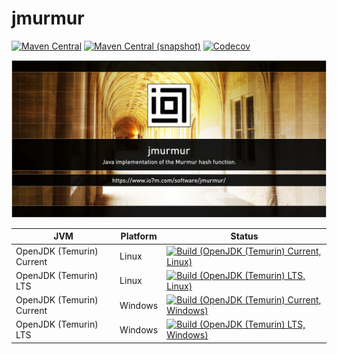 jmurmur
===

[![Maven Central](https://img.shields.io/maven-central/v/com.io7m.jmurmur/com.io7m.jmurmur.svg?style=flat-square)](http://search.maven.org/#search%7Cga%7C1%7Cg%3A%22com.io7m.jmurmur%22)
[![Maven Central (snapshot)](https://img.shields.io/nexus/s/https/s01.oss.sonatype.org/com.io7m.jmurmur/com.io7m.jmurmur.svg?style=flat-square)](https://s01.oss.sonatype.org/content/repositories/snapshots/com/io7m/jmurmur/)
[![Codecov](https://img.shields.io/codecov/c/github/io7m/jmurmur.svg?style=flat-square)](https://codecov.io/gh/io7m/jmurmur)

![jmurmur](./src/site/resources/jmurmur.jpg?raw=true)

| JVM | Platform | Status |
|-----|----------|--------|
| OpenJDK (Temurin) Current | Linux | [![Build (OpenJDK (Temurin) Current, Linux)](https://img.shields.io/github/actions/workflow/status/io7m/jmurmur/workflows/main.linux.temurin.current.yml)](https://github.com/io7m/jmurmur/actions?query=workflow%3Amain.linux.temurin.current)|
| OpenJDK (Temurin) LTS | Linux | [![Build (OpenJDK (Temurin) LTS, Linux)](https://img.shields.io/github/actions/workflow/status/io7m/jmurmur/workflows/main.linux.temurin.lts.yml)](https://github.com/io7m/jmurmur/actions?query=workflow%3Amain.linux.temurin.lts)|
| OpenJDK (Temurin) Current | Windows | [![Build (OpenJDK (Temurin) Current, Windows)](https://img.shields.io/github/actions/workflow/status/io7m/jmurmur/workflows/main.windows.temurin.current.yml)](https://github.com/io7m/jmurmur/actions?query=workflow%3Amain.windows.temurin.current)|
| OpenJDK (Temurin) LTS | Windows | [![Build (OpenJDK (Temurin) LTS, Windows)](https://img.shields.io/github/actions/workflow/status/io7m/jmurmur/workflows/main.windows.temurin.lts.yml)](https://github.com/io7m/jmurmur/actions?query=workflow%3Amain.windows.temurin.lts)|
